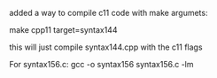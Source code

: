 added a way to compile c11 code with make argumets:

make cpp11 target=syntax144

this will just compile syntax144.cpp with the c11 flags

For syntax156.c:
gcc -o syntax156 syntax156.c -lm
